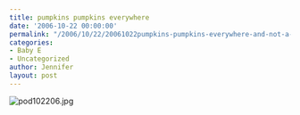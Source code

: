 ```yaml
---
title: pumpkins pumpkins everywhere
date: '2006-10-22 00:00:00'
permalink: "/2006/10/22/20061022pumpkins-pumpkins-everywhere-and-not-a-drop-to-drink/"
categories:
- Baby E
- Uncategorized
author: Jennifer
layout: post
---
```


<img id="image44" alt="pod102206.jpg" src="http://static.squarespace.com/static/50db6bb3e4b015296cd43789/50dfa5b1e4b0dc6320e0b5ea/50dfa5b1e4b0dc6320e0b607/1161537919000/?format=original" />
